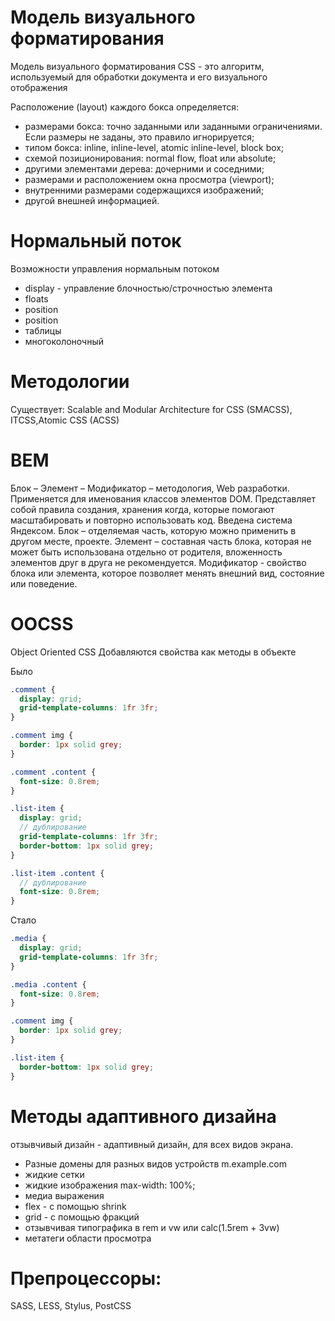 # Модель визуального форматирования

Модель визуального форматирования CSS - это алгоритм, используемый для обработки документа и его визуального отображения

Расположение (layout) каждого бокса определяется:

- размерами бокса: точно заданными или заданными ограничениями. Если размеры не заданы, это правило игнорируется;
- типом бокса: inline, inline-level, atomic inline-level, block box;
- схемой позиционирования: normal flow, float или absolute;
- другими элементами дерева: дочерними и соседними;
- размерами и расположением окна просмотра (viewport);
- внутренними размерами содержащихся изображений;
- другой внешней информацией.

<!-- Нормальный поток ---------------------------------------------------------------------------------------------------------------------------->

# Нормальный поток

Возможности управления нормальным потоком

- display - управление блочностью/строчностью элемента
- floats
- position
- position
- таблицы
- многоколоночный

<!-- Методологии ---------------------------------------------------------------------------------------------------------------------------->

# Методологии

Существует: Scalable and Modular Architecture for CSS (SMACSS), ITCSS,Atomic CSS (ACSS)

# BEM

Блок – Элемент – Модификатор – методология, Web разработки. Применяется для именования классов элементов DOM. Представляет собой правила создания, хранения когда, которые помогают масштабировать и повторно использовать код. Введена система Яндексом. Блок – отделяемая часть, которую можно применить в другом месте, проекте. Элемент – составная часть блока, которая не может быть использована отдельно от родителя, вложенность элементов друг в друга не рекомендуется. Модификатор - свойство блока или элемента, которое позволяет менять внешний вид, состояние или поведение.

# OOCSS

Object Oriented CSS Добавляются свойства как методы в объекте

Было

```scss
.comment {
  display: grid;
  grid-template-columns: 1fr 3fr;
}

.comment img {
  border: 1px solid grey;
}

.comment .content {
  font-size: 0.8rem;
}

.list-item {
  display: grid;
  // дублирование
  grid-template-columns: 1fr 3fr;
  border-bottom: 1px solid grey;
}

.list-item .content {
  // дублирование
  font-size: 0.8rem;
}
```

Стало

```scss
.media {
  display: grid;
  grid-template-columns: 1fr 3fr;
}

.media .content {
  font-size: 0.8rem;
}

.comment img {
  border: 1px solid grey;
}

.list-item {
  border-bottom: 1px solid grey;
}
```

# Методы адаптивного дизайна

отзывчивый дизайн - адаптивный дизайн, для всех видов экрана.

- Разные домены для разных видов устройств m.example.com
- жидкие сетки
- жидкие изображения max-width: 100%;
- медиа выражения
- flex - с помощью shrink
- grid - с помощью фракций
- отзывчивая типографика в rem и vw или calc(1.5rem + 3vw)
- метатеги области просмотра

# Препроцессоры:

SASS, LESS, Stylus, PostCSS
